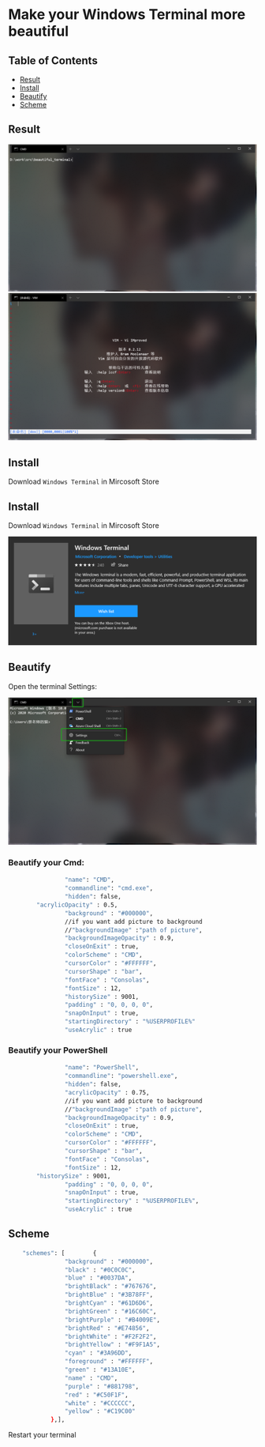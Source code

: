 # Make your Windows Terminal more beautiful

## Table of Contents

- [Result](#Result)
- [Install](#Install)
- [Beautify](#Beautify)
- [Scheme](#Scheme)

## Result

![](./picture/final_product.png)
![](./picture/final_product2.png)

## Install
Download `Windows Terminal` in Mircosoft Store

## Install
Download `Windows Terminal` in Mircosoft Store

![](./picture/win_terminal.png)
## Beautify
Open the terminal Settings:

![](./picture/settings.png)

### Beautify your Cmd:

```sh
                "name": "CMD",
                "commandline": "cmd.exe",
                "hidden": false,
		"acrylicOpacity" : 0.5,
            	"background" : "#000000",  
            	//if you want add picture to background
            	//"backgroundImage" :"path of picture",
            	"backgroundImageOpacity" : 0.9,  
            	"closeOnExit" : true,
            	"colorScheme" : "CMD",  
            	"cursorColor" : "#FFFFFF",
            	"cursorShape" : "bar",
            	"fontFace" : "Consolas",
            	"fontSize" : 12,
            	"historySize" : 9001,
            	"padding" : "0, 0, 0, 0",
            	"snapOnInput" : true,
            	"startingDirectory" : "%USERPROFILE%"
            	"useAcrylic" : true   
```

### Beautify your PowerShell

``` sh
                "name": "PowerShell",
                "commandline": "powershell.exe",
                "hidden": false,
            	"acrylicOpacity" : 0.75,
            	//if you want add picture to background
            	//"backgroundImage" :"path of picture",
            	"backgroundImageOpacity" : 0.9,
            	"closeOnExit" : true,
            	"colorScheme" : "CMD",
            	"cursorColor" : "#FFFFFF",
            	"cursorShape" : "bar",
            	"fontFace" : "Consolas",
            	"fontSize" : 12,  
		"historySize" : 9001,
            	"padding" : "0, 0, 0, 0",
            	"snapOnInput" : true,
            	"startingDirectory" : "%USERPROFILE%",
            	"useAcrylic" : true 
```

## Scheme

```sh
    "schemes": [        {
	            "background" : "#000000",
	            "black" : "#0C0C0C",
	            "blue" : "#0037DA",
	            "brightBlack" : "#767676",
	            "brightBlue" : "#3B78FF",
	            "brightCyan" : "#61D6D6",
	            "brightGreen" : "#16C60C",
	            "brightPurple" : "#B4009E",
	            "brightRed" : "#E74856",
	            "brightWhite" : "#F2F2F2",
	            "brightYellow" : "#F9F1A5",
	            "cyan" : "#3A96DD",
	            "foreground" : "#FFFFFF",
	            "green" : "#13A10E",
	            "name" : "CMD",     
	            "purple" : "#881798",
	            "red" : "#C50F1F",
	            "white" : "#CCCCCC",
	            "yellow" : "#C19C00"
	        },],
```

Restart your terminal
